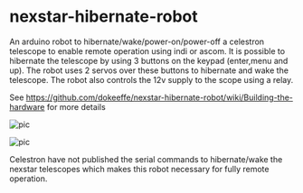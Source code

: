 # nexstar-hibernate-robot

An arduino robot to hibernate/wake/power-on/power-off a celestron telescope to enable remote operation using indi or ascom.
It is possible to hibernate the telescope by using 3 buttons on the keypad (enter,menu and up). The robot uses 2 servos over these buttons to hibernate and wake the telescope. The robot also controls the 12v supply to the scope using a relay.

See https://github.com/dokeeffe/nexstar-hibernate-robot/wiki/Building-the-hardware for more details

![pic](http://s10.postimg.org/besys9rxl/Screen_Shot_2015_10_09_at_22_05_09.png)

![pic](https://lh3.googleusercontent.com/-8SMeUvQ9cJA/Vhtz3U-KskI/AAAAAAAAHO0/52kvWx4vo4I/s512-Ic42/20151011_220414.jpg)

Celestron have not published the serial commands to hibernate/wake the nexstar telescopes which makes this robot necessary for fully remote operation.
